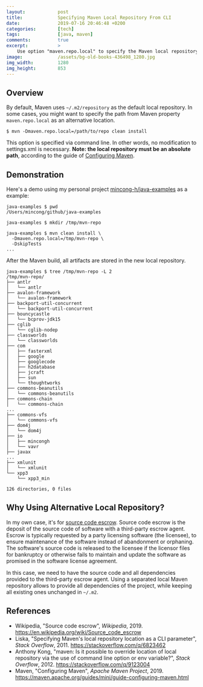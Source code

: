 ```yaml
---
layout:            post
title:             Specifying Maven Local Repository From CLI
date:              2019-07-16 20:46:48 +0200
categories:        [tech]
tags:              [java, maven]
comments:          true
excerpt:           >
    Use option "maven.repo.local" to specify the Maven local repository path.
image:             /assets/bg-old-books-436498_1280.jpg
img_width:         1280
img_height:        853
---
```


## Overview

By default, Maven uses `~/.m2/repository` as the default local repository. In
some cases, you might want to specify the path from Maven property
`maven.repo.local` as an alternative location.

    $ mvn -Dmaven.repo.local=/path/to/repo clean install

This option is specified via command line. In other words, no modification to
settings.xml is necessary. **Note: the local repository must be an absolute
path**, according to the guide of [Configuring
Maven](https://maven.apache.org/guides/mini/guide-configuring-maven.html).

## Demonstration

Here's a demo using my personal project
[mincong-h/java-examples](https://github.com/mincong-h/java-examples) as a
example:

```
java-examples $ pwd
/Users/mincong/github/java-examples

java-examples $ mkdir /tmp/mvn-repo

java-examples $ mvn clean install \
  -Dmaven.repo.local=/tmp/mvn-repo \
  -DskipTests
...
```

After the Maven build, all artifacts are stored in the new local repository.

```
java-examples $ tree /tmp/mvn-repo -L 2
/tmp/mvn-repo/
├── antlr
│   └── antlr
├── avalon-framework
│   └── avalon-framework
├── backport-util-concurrent
│   └── backport-util-concurrent
├── bouncycastle
│   └── bcprov-jdk15
├── cglib
│   └── cglib-nodep
├── classworlds
│   └── classworlds
├── com
│   ├── fasterxml
│   ├── google
│   ├── googlecode
│   ├── h2database
│   ├── jcraft
│   ├── sun
│   └── thoughtworks
├── commons-beanutils
│   └── commons-beanutils
├── commons-chain
│   └── commons-chain
...
├── commons-vfs
│   └── commons-vfs
├── dom4j
│   └── dom4j
├── io
│   ├── mincongh
│   └── vavr
├── javax
...
├── xmlunit
│   └── xmlunit
└── xpp3
    └── xpp3_min

126 directories, 0 files
```

## Why Using Alternative Local Repository?

In my own case, it's for [source code
escrow](https://en.wikipedia.org/wiki/Source_code_escrow). Source code escrow
is the deposit of the source code of software with a third-party escrow agent.
Escrow is typically requested by a party licensing software (the licensee), to
ensure maintenance of the software instead of abandonment or orphaning. The
software's source code is released to the licensee if the licensor files for
bankruptcy or otherwise fails to maintain and update the software as promised
in the software license agreement.

In this case, we need to have the source code
and all dependencies provided to the third-party escrow agent. Using a separated
local Maven repository allows to provide all dependencies of the project, while
keeping all existing ones unchanged in `~/.m2`.

## References

- Wikipedia, "Source code escrow", _Wikipedia_, 2019.
  <https://en.wikipedia.org/wiki/Source_code_escrow>
- Liska, "Specifying Maven's local repository location as a CLI parameter",
  _Stack Overflow_, 2011.
  <https://stackoverflow.com/q/6823462>
- Anthony Kong, "maven: Is it possible to override location of local repository
  via the use of command line option or env variable?", _Stack Overflow_, 2012.
  <https://stackoverflow.com/q/9123004>
- Maven, "Configuring Maven", _Apache Maven Project_, 2019.
  <https://maven.apache.org/guides/mini/guide-configuring-maven.html>
